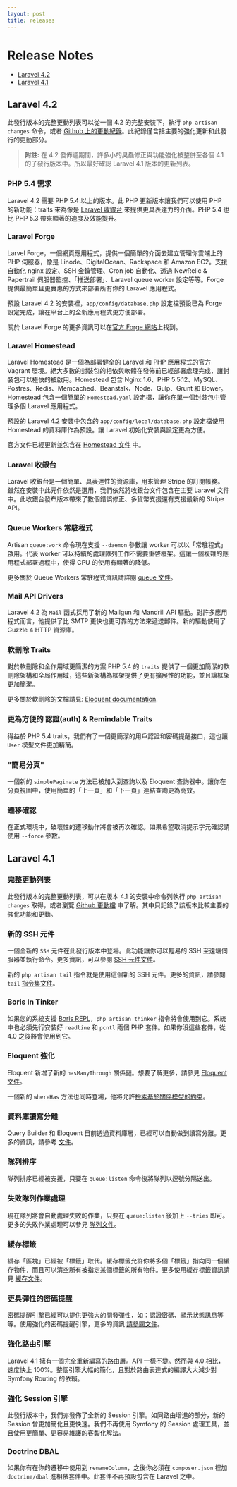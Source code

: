 ```yaml
---
layout: post
title: releases
---
```

# Release Notes

- [Laravel 4.2](#laravel-4.2)
- [Laravel 4.1](#laravel-4.1)

<a name="laravel-4.2"></a>
## Laravel 4.2

此發行版本的完整更動列表可以從一個 4.2 的完整安裝下，執行 `php artisan changes` 命令，或者 [Github 上的更動紀錄](https://github.com/laravel/framework/blob/4.2/src/Illuminate/Foundation/changes.json)。此紀錄僅含括主要的強化更新和此發行的更動部分。

> **附註:** 在 4.2 發佈週期間，許多小的臭蟲修正與功能強化被整併至各個 4.1 的子發行版本中。所以最好確認 Laravel 4.1 版本的更新列表。

### PHP 5.4 需求

Laravel 4.2 需要 PHP 5.4 以上的版本。此 PHP 更新版本讓我們可以使用 PHP 的新功能：traits 來為像是 [Laravel 收銀台](/docs/billing) 來提供更具表達力的介面。PHP 5.4 也比 PHP 5.3 帶來顯著的速度及效能提升。

### Laravel Forge

Larvel Forge，一個網頁應用程式，提供一個簡單的介面去建立管理你雲端上的 PHP 伺服器，像是 Linode、DigitalOcean、Rackspace 和 Amazon EC2。支援自動化 nginx 設定、SSH 金鑰管理、Cron job 自動化、透過 NewRelic & Papertrail 伺服器監控、「推送部署」、Laravel queue worker 設定等等。Forge 提供最簡單且更實惠的方式來部署所有你的 Laravel 應用程式。

預設 Laravel 4.2 的安裝裡，`app/config/database.php` 設定檔預設已為 Forge 設定完成，讓在平台上的全新應用程式更方便部署。

關於 Laravel Forge 的更多資訊可以在[官方 Forge 網站](https://forge.laravel.com)上找到。

### Laravel Homestead

Laravel Homestead 是一個為部署健全的 Laravel 和 PHP 應用程式的官方 Vagrant 環境。絕大多數的封裝包的相依與軟體在發佈前已經部署處理完成，讓封裝包可以極快的被啟用。Homestead 包含 Nginx 1.6、PHP 5.5.12、MySQL、Postres、Redis、Memcached、Beanstalk、Node、Gulp、Grunt 和 Bower。Homestead 包含一個簡單的 `Homestead.yaml` 設定檔，讓你在單一個封裝包中管理多個 Laravel 應用程式。

預設的 Laravel 4.2 安裝中包含的 `app/config/local/database.php` 設定檔使用 Homestead 的資料庫作為預設。讓 Laravel 初始化安裝與設定更為方便。

官方文件已經更新並包含在 [Homestead 文件](/docs/homestead) 中。

### Laravel 收銀台

Laravel 收銀台是一個簡單、具表達性的資源庫，用來管理 Stripe 的訂閱帳務。雖然在安裝中此元件依然是選用，我們依然將收銀台文件包含在主要 Laravel 文件中。此收銀台發布版本帶來了數個錯誤修正、多貨幣支援還有支援最新的 Stripe API。

### Queue Workers 常駐程式

Artisan `queue:work` 命令現在支援 `--daemon` 參數讓 worker 可以以「常駐程式」啟用。代表 worker 可以持續的處理隊列工作不需要重啓框架。這讓一個複雜的應用程式部署過程中，使得 CPU 的使用有顯著的降低。

更多關於 Queue Workers 常駐程式資訊請詳閱 [queue 文件](/docs/queues#daemon-queue-worker)。

### Mail API Drivers

Laravel 4.2 為 `Mail` 函式採用了新的 Mailgun 和 Mandrill API 驅動。對許多應用程式而言，他提供了比 SMTP 更快也更可靠的方法來遞送郵件。新的驅動使用了 Guzzle 4 HTTP 資源庫。

### 軟刪除 Traits

對於軟刪除和全作用域更簡潔的方案
PHP 5.4 的 `traits` 提供了一個更加簡潔的軟刪除架構和全局作用域，這些新架構為框架提供了更有擴展性的功能，並且讓框架更加簡潔。

更多關於軟刪除的文檔請見: [Eloquent documentation](/docs/eloquent#soft-deleting).

### 更為方便的 認證(auth) & Remindable Traits

得益於 PHP 5.4 traits，我們有了一個更簡潔的用戶認證和密碼提醒接口，這也讓 `User` 模型文件更加精簡。

### "簡易分頁"

一個新的 `simplePaginate` 方法已被加入到查詢以及 Eloquent 查詢器中。讓你在分頁視圖中，使用簡單的「上一頁」和「下一頁」連結查詢更為高效。

### 遷移確認

在正式環境中，破壞性的遷移動作將會被再次確認。如果希望取消提示字元確認請使用 `--force` 參數。

<a name="laravel-4.1"></a>
## Laravel 4.1

### 完整更動列表

此發行版本的完整更動列表，可以在版本 4.1 的安裝中命令列執行 `php artisan changes` 取得，或者瀏覽 [Github 更動檔](https://github.com/laravel/framework/blob/4.1/src/Illuminate/Foundation/changes.json) 中了解。其中只記錄了該版本比較主要的強化功能和更動。

### 新的 SSH 元件

一個全新的 `SSH` 元件在此發行版本中登場。此功能讓你可以輕易的 SSH 至遠端伺服器並執行命令。更多資訊，可以參閱 [SSH 元件文件](/docs/ssh)。

新的 `php artisan tail` 指令就是使用這個新的 SSH 元件。更多的資訊，請參閱 `tail` [指令集文件](http://laravel.com/docs/ssh#tailing-remote-logs)。

### Boris In Tinker

如果您的系統支援 [Boris REPL](https://github.com/d11wtq/boris)，`php artisan thinker` 指令將會使用到它。系統中也必須先行安裝好 `readline` 和 `pcntl` 兩個 PHP 套件。如果你沒這些套件，從 4.0 之後將會使用到它。

### Eloquent 強化

Eloquent 新增了新的 `hasManyThrough` 關係鏈。想要了解更多，請參見 [Eloquent 文件](/docs/eloquent#has-many-through)。

一個新的 `whereHas` 方法也同時登場，他將允許[檢索基於關係模型的約束](/docs/eloquent#querying-relations)。

### 資料庫讀寫分離

Query Builder 和 Eloquent 目前透過資料庫層，已經可以自動做到讀寫分離。更多的資訊，請參考 [文件](/docs/database#read-write-connections)。

### 隊列排序

隊列排序已經被支援，只要在 `queue:listen` 命令後將隊列以逗號分隔送出。

### 失敗隊列作業處理

現在隊列將會自動處理失敗的作業，只要在 `queue:listen` 後加上 `--tries` 即可。更多的失敗作業處理可以參見 [隊列文件](/docs/queues#failed-jobs)。

### 緩存標籤

緩存「區塊」已經被「標籤」取代。緩存標籤允許你將多個「標籤」指向同一個緩存物件，而且可以清空所有被指定某個標籤的所有物件。更多使用緩存標籤資訊請見 [緩存文件](/docs/cache#cache-tags)。

### 更具彈性的密碼提醒

密碼提醒引擎已經可以提供更強大的開發彈性，如：認證密碼、顯示狀態訊息等等。使用強化的密碼提醒引擎，更多的資訊 [請參閱文件](/docs/security#password-reminders-and-reset)。

### 強化路由引擎

Laravel 4.1 擁有一個完全重新編寫的路由層。API 一樣不變。然而與 4.0 相比，速度快上 100%。整個引擎大幅的簡化，且對於路由表達式的編譯大大減少對 Symfony Routing 的依賴。

### 強化 Session 引擎

此發行版本中，我們亦發佈了全新的 Session 引擎。如同路由增進的部分，新的 Session 曾更加簡化且更快速。我們不再使用 Symfony 的 Session 處理工具，並且使用更簡單、更容易維護的客製化解法。


### Doctrine DBAL

如果你有在你的遷移中使用到 `renameColumn`，之後你必須在 `composer.json` 裡加 `doctrine/dbal` 進相依套件中。此套件不再預設包含在 Laravel 之中。
